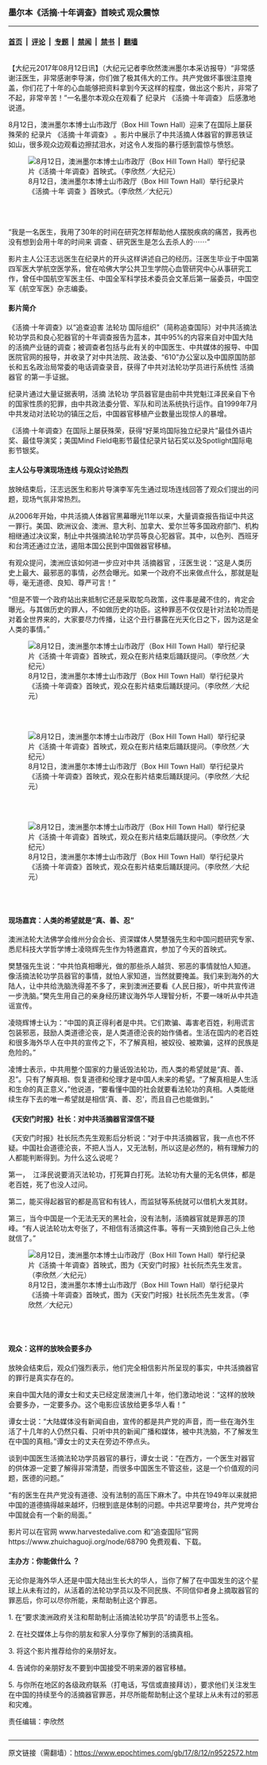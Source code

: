 ### 墨尔本《活摘·十年调查》首映式 观众震惊

---

#### [首页](../../../..?n9522572) &nbsp;|&nbsp; [评论](../../../../../epoch-comment?n9522572) &nbsp;|&nbsp; [专题](../../../../../epoch-special?n9522572) &nbsp;|&nbsp; [禁闻](../../../../../epoch-news?n9522572) &nbsp;|&nbsp; [禁书](../../../../../books?n9522572) &nbsp;|&nbsp; [翻墙](https://github.com/gfw-breaker/nogfw/blob/master/README.md?n9522572)


<div class="column" id="artbody" itemprop="articleBody">
 <!-- article content begin -->
 <p>
  【大纪元2017年08月12日讯】（大纪元记者李欣然澳洲墨尔本采访报导）“非常感谢汪医生，非常感谢李导演，你们做了极其伟大的工作。共产党做坏事很注意掩盖，你们花了十年的心血能够把资料拿到今天这样的程度，做出这个影片，非常了不起，非常辛苦！”一名墨尔本观众在观看了
  <ok href="https://www.epochtimes.com/gb/tag/%E7%BA%AA%E5%BD%95%E7%89%87.html">
   纪录片
  </ok>
  <ok href="https://www.epochtimes.com/gb/tag/%E3%80%8A%E6%B4%BB%E6%91%98%C2%B7%E5%8D%81%E5%B9%B4%E8%B0%83%E6%9F%A5%E3%80%8B.html">
   《活摘·十年调查》
  </ok>
  后感激地说道。
 </p>
 <p>
  8月12日，澳洲墨尔本博士山市政厅（Box Hill Town Hall）迎来了在国际上屡获殊荣的
  <ok href="https://www.epochtimes.com/gb/tag/%E7%BA%AA%E5%BD%95%E7%89%87.html">
   纪录片
  </ok>
  <ok href="https://www.epochtimes.com/gb/tag/%E3%80%8A%E6%B4%BB%E6%91%98%C2%B7%E5%8D%81%E5%B9%B4%E8%B0%83%E6%9F%A5%E3%80%8B.html">
   《活摘·十年调查》
  </ok>
  。影片中展示了中共活摘人体器官的罪恶铁证如山，很多观众边观看边擦拭泪水，对这令人发指的暴行感到震惊与愤怒。
 </p>
 <figure aria-describedby="caption-attachment-9522586" class="wp-caption aligncenter" id="attachment_9522586" style="width: 450px">
  <ok href=" https://i.epochtimes.com/assets/uploads/2017/08/IMG_4110-450x338.jpg" rel="noreferrer noopener" target="_blank">
   <img alt="8月12日，澳洲墨尔本博士山市政厅（Box Hill Town Hall）举行纪录片《活摘·十年调查》首映式。（李欣然／大纪元）" class="size-medium wp-image-9522586" src="https://i.epochtimes.com/assets/uploads/2017/08/IMG_4110-450x338.jpg"/>
  </ok>
  <br/><figcaption class="wp-caption-text" id="caption-attachment-9522586">
   8月12日，澳洲墨尔本博士山市政厅（Box Hill Town Hall）举行纪录片《活摘·十年
   <ok href="https://www.epochtimes.com/gb/tag/%E8%B0%83%E6%9F%A5.html">
    调查
   </ok>
   》首映式。（李欣然／大纪元）
  </figcaption><br/>
 </figure><br/>
 <p>
  “我是一名医生，我用了30年的时间在研究怎样帮助他人摆脱疾病的痛苦，我再也没有想到会用十年的时间来
  <ok href="https://www.epochtimes.com/gb/tag/%E8%B0%83%E6%9F%A5.html">
   调查
  </ok>
  、研究医生是怎么去杀人的⋯⋯”
 </p>
 <p>
  影片主人公汪志远医生在纪录片的开头这样讲述自己的经历。汪医生毕业于中国第四军医大学航空医学系，曾在哈佛大学公共卫生学院心血管研究中心从事研究工作，曾任中国航空军医主任、中国全军科学技术委员会文革后第一届委员，中国空军《航空军医》杂志编委。
 </p>
 <h4>
  <strong>
   影片简介
  </strong>
 </h4>
 <p>
  《活摘·十年调查》以“追查迫害
  <ok href="https://www.epochtimes.com/gb/tag/%E6%B3%95%E8%BD%AE%E5%8A%9F.html">
   法轮功
  </ok>
  国际组织”（简称追查国际）对中共活摘法轮功学员和良心犯器官的十年调查报告为蓝本，其中95%的内容来自对中国大陆的活摘产业链的调查；被调查者包括与此有关的中国医生、中共媒体的报导、中国医院官网的报导，并收录了对中共法院、政法委、“610”办公室以及中国原国防部长和五名政治局常委的电话调查录音，获得了中共对法轮功学员进行系统性
  <ok href="https://www.epochtimes.com/gb/tag/%E6%B4%BB%E6%91%98%E5%99%A8%E5%AE%98.html">
   活摘器官
  </ok>
  的第一手证据。
 </p>
 <p>
  纪录片通过大量证据表明，活摘
  <ok href="https://www.epochtimes.com/gb/tag/%E6%B3%95%E8%BD%AE%E5%8A%9F.html">
   法轮功
  </ok>
  学员器官是由前中共党魁江泽民亲自下令的国家性质的犯罪，由中共政法委分管、军队和司法系统执行运作。自1999年7月中共发动对法轮功的镇压之后，中国器官移植产业数量出现惊人的暴增。
 </p>
 <p>
  《活摘·十年调查》在国际上屡获殊荣，获得“好莱坞国际独立纪录片”最佳外语片奖、最佳导演奖；美国Mind Field电影节最佳纪录片钻石奖以及Spotlight国际电影节银奖。
 </p>
 <h4>
  <strong>
   主人公与导演现场连线 与观众讨论热烈
  </strong>
 </h4>
 <p>
  放映结束后，汪志远医生和影片导演李军先生通过现场连线回答了观众们提出的问题，现场气氛非常热烈。
 </p>
 <p>
  从2006年开始，中共活摘人体器官黑幕曝光11年以来，大量调查报告指证中共这一罪行。美国、欧洲议会、澳洲、意大利、加拿大、爱尔兰等多国政府部门、机构相继通过决议案，制止中共强摘法轮功学员等良心犯器官。其中，以色列、西班牙和台湾还通过立法，遏阻本国公民到中国做器官移植。
 </p>
 <p>
  有观众提问，澳洲应该如何进一步应对中共
  <ok href="https://www.epochtimes.com/gb/tag/%E6%B4%BB%E6%91%98%E5%99%A8%E5%AE%98.html">
   活摘器官
  </ok>
  ，汪医生说：“这是人类历史上最大、最邪恶的事情，必然会曝光。如果一个政府不出来做点什么，那就是耻辱，毫无道德、良知、尊严可言！”
 </p>
 <p>
  “但是不管一个政府站出来抵制它还是采取鸵鸟政策，这件事是藏不住的，肯定会曝光。与其做历史的罪人，不如做历史的功臣。这种罪恶不仅仅是针对法轮功而是对着全世界来的，大家要尽力传播，让这个丑行暴露在光天化日之下，因为这是全人类的事情。”
 </p>
 <figure aria-describedby="caption-attachment-9522589" class="wp-caption aligncenter" id="attachment_9522589" style="width: 450px">
  <ok href=" https://i.epochtimes.com/assets/uploads/2017/08/IMG_4125-450x338.jpg" rel="noreferrer noopener" target="_blank">
   <img alt="8月12日，澳洲墨尔本博士山市政厅（Box Hill Town Hall）举行纪录片《活摘·十年调查》首映式，观众在影片结束后踊跃提问。（李欣然／大纪元） " class="size-medium wp-image-9522589" src="https://i.epochtimes.com/assets/uploads/2017/08/IMG_4125-450x338.jpg"/>
  </ok>
  <br/><figcaption class="wp-caption-text" id="caption-attachment-9522589">
   8月12日，澳洲墨尔本博士山市政厅（Box Hill Town Hall）举行纪录片《活摘·十年调查》首映式，观众在影片结束后踊跃提问。（李欣然／大纪元）
  </figcaption><br/>
 </figure><br/>
 <figure aria-describedby="caption-attachment-9522590" class="wp-caption aligncenter" id="attachment_9522590" style="width: 450px">
  <ok href=" https://i.epochtimes.com/assets/uploads/2017/08/IMG_4131-1-450x338.jpg" rel="noreferrer noopener" target="_blank">
   <img alt="8月12日，澳洲墨尔本博士山市政厅（Box Hill Town Hall）举行纪录片《活摘·十年调查》首映式，观众在影片结束后踊跃提问。（李欣然／大纪元）" class="size-medium wp-image-9522590" src="https://i.epochtimes.com/assets/uploads/2017/08/IMG_4131-1-450x338.jpg"/>
  </ok>
  <br/><figcaption class="wp-caption-text" id="caption-attachment-9522590">
   8月12日，澳洲墨尔本博士山市政厅（Box Hill Town Hall）举行纪录片《活摘·十年调查》首映式，观众在影片结束后踊跃提问。（李欣然／大纪元）
  </figcaption><br/>
 </figure><br/>
 <figure aria-describedby="caption-attachment-9522591" class="wp-caption aligncenter" id="attachment_9522591" style="width: 450px">
  <ok href=" https://i.epochtimes.com/assets/uploads/2017/08/IMG_4140-450x338.jpg" rel="noreferrer noopener" target="_blank">
   <img alt="8月12日，澳洲墨尔本博士山市政厅（Box Hill Town Hall）举行纪录片《活摘·十年调查》首映式，观众在影片结束后踊跃提问。（李欣然／大纪元）" class="size-medium wp-image-9522591" src="https://i.epochtimes.com/assets/uploads/2017/08/IMG_4140-450x338.jpg"/>
  </ok>
  <br/><figcaption class="wp-caption-text" id="caption-attachment-9522591">
   8月12日，澳洲墨尔本博士山市政厅（Box Hill Town Hall）举行纪录片《活摘·十年调查》首映式，观众在影片结束后踊跃提问。（李欣然／大纪元）
  </figcaption><br/>
 </figure><br/>
 <p>
 </p>
 <h4>
  现场嘉宾：人类的希望就是“真、善、忍”
 </h4>
 <p>
  澳洲法轮大法佛学会维州分会会长、资深媒体人樊慧强先生和中国问题研究专家、悉尼科技大学哲学博士凌晓辉先生作为特邀嘉宾，参加了今天的首映式。
 </p>
 <p>
  樊慧强先生说：“中共怕真相曝光，做的那些杀人越货、邪恶的事情就怕人知道。像活摘法轮功学员器官的事情，就怕人家知道，当然就要掩盖。我们来到海外的大陆人，让中共给洗脑洗得差不多了，来到澳洲还要看《人民日报》，听中共宣传进一步洗脑。”樊先生用自己的亲身经历建议海外华人理智分析，不要一味听从中共造谣宣传。
 </p>
 <p>
  凌晓辉博士认为：“中国的真正得利者是中共。它们欺骗、毒害老百姓，利用谎言包装邪恶，鼓励人类道德沦丧，是人类道德沦丧的始作俑者。生活在国内的老百姓和很多海外华人在中共的宣传之下，不了解真相，被奴役、被欺骗，这样的民族是危险的。”
 </p>
 <p>
  凌博士表示，中共用整个国家的力量诋毁法轮功，而人类的希望就是“真、善、忍”。只有了解真相、恢复道德和伦理才是中国人未来的希望。“了解真相是人生活和生命的真正意义，”他说道，“要看懂中国的社会就要看法轮功的真相。人类能继续生存下去的唯一希望就是相信‘真、善、忍’，而且自己也能做到。”
 </p>
 <h4>
  《天安门时报》社长：对中共活摘器官深信不疑
 </h4>
 <p>
  《天安门时报》社长阮杰先生观影后分析说：“对于中共活摘器官，我一点也不怀疑。中国社会道德沦丧，不把人当人，又无法制，所以这是必然的，稍有理解力的人都能判断得到。为什么这么说呢？
 </p>
 <p>
  第一，  江泽民说要消灭法轮功，打死算白打死。法轮功有大量的无名供体，都是老百姓，死了也没人过问。
 </p>
 <p>
  第二，能买得起器官的都是高官和有钱人，而监狱等系统就可以借机大发其财。
 </p>
 <p>
  第三，当今中国是一个无法无天的黑社会，没有法制，活摘器官就是罪恶的顶峰。“有人说法轮功太夸张了，不相信有活摘这件事。等有一天摘到他自己头上他就信了。”
 </p>
 <figure aria-describedby="caption-attachment-9522592" class="wp-caption aligncenter" id="attachment_9522592" style="width: 450px">
  <ok href=" https://i.epochtimes.com/assets/uploads/2017/08/IMG_4156-1-450x338.jpg" rel="noreferrer noopener" target="_blank">
   <img alt="8月12日，澳洲墨尔本博士山市政厅（Box Hill Town Hall）举行纪录片《活摘·十年调查》首映式，图为《天安门时报》社长阮杰先生发言。（李欣然／大纪元） " class="size-medium wp-image-9522592" src="https://i.epochtimes.com/assets/uploads/2017/08/IMG_4156-1-450x338.jpg"/>
  </ok>
  <br/><figcaption class="wp-caption-text" id="caption-attachment-9522592">
   8月12日，澳洲墨尔本博士山市政厅（Box Hill Town Hall）举行纪录片《活摘·十年调查》首映式，图为《天安门时报》社长阮杰先生发言。（李欣然／大纪元）
  </figcaption><br/>
 </figure><br/>
 <h4>
  <strong>
   观众：这样的放映会要多办
  </strong>
 </h4>
 <p>
  放映会结束后，观众们强烈表示，他们完全相信影片所呈现的事实，中共活摘器官的罪行是真实存在的。
 </p>
 <p>
  来自中国大陆的谭女士和丈夫已经定居澳洲几十年，他们激动地说：“这样的放映会要多办，一定要多办。这个电影应该放给更多华人看！”
 </p>
 <p>
  谭女士说：“大陆媒体没有新闻自由，宣传的都是共产党的声音，而一些在海外生活了十几年的人仍然只看、只听中共的新闻广播和媒体，被中共洗脑，不了解发生在中国的真相。”谭女士的丈夫在旁边不停点头。
 </p>
 <p>
  谈到中国医生活摘法轮功学员器官的暴行，谭女士说：“在西方，一个医生对器官的供体源一定要了解得非常清楚，而很多中国医生不管这些，这是一个价值观的问题，医德的问题。”
 </p>
 <p>
  “有的医生在共产党没有道德、没有法制的高压下麻木了。中共在1949年以来就把中国的道德搞得越来越坏，归根到底是体制的问题。中共迟早要垮台，共产党垮台中国就会有一个新的局面。”
 </p>
 <p>
  影片可以在官网
  <ok href="http://harvestedalive.com/">
   www.harvestedalive.com
  </ok>
  和“追查国际”官网
  <ok href="https://www.zhuichaguoji.org/node/68790">
   https://www.zhuichaguoji.org/node/68790
  </ok>
  免费观看、下载。
 </p>
 <h4>
  主办方：你能做什么
  <strong>
   ？
  </strong>
 </h4>
 <p>
  无论你是海外华人还是中国大陆出生长大的华人，当你了解了在中国发生的这个星球上从未有过的，从活着的法轮功学员以及不同民族、不同信仰者身上摘取器官的罪恶后，你可以尽你所能，来帮助制止这个罪恶。
 </p>
 <p>
  1. 在“要求澳洲政府关注和帮助制止活摘法轮功学员”的请愿书上签名。
 </p>
 <p>
  2. 在社交媒体上与你的朋友和家人分享你了解到的活摘真相。
 </p>
 <p>
  3. 将这个影片推荐给你的亲朋好友。
 </p>
 <p>
  4. 告诫你的亲朋好友不要到中国接受不明来源的器官移植。
 </p>
 <p>
  5. 与你所在地区的各级政府联系（打电话，写信或直接拜访），要求他们关注发生在中国的持续至今的活摘器官罪恶，并尽所能帮助制止这个星球上从未有过的邪恶和灾难。
 </p>
 <p>
  责任编辑：李欣然
 </p>
 <!-- article content end -->
</div>


---

原文链接（需翻墙）：https://www.epochtimes.com/gb/17/8/12/n9522572.htm